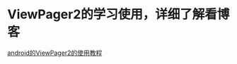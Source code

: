 # ViewPager2的学习使用，详细了解看博客
[android的ViewPager2的使用教程](https://blog.csdn.net/weixin_42797048/article/details/88397381)
